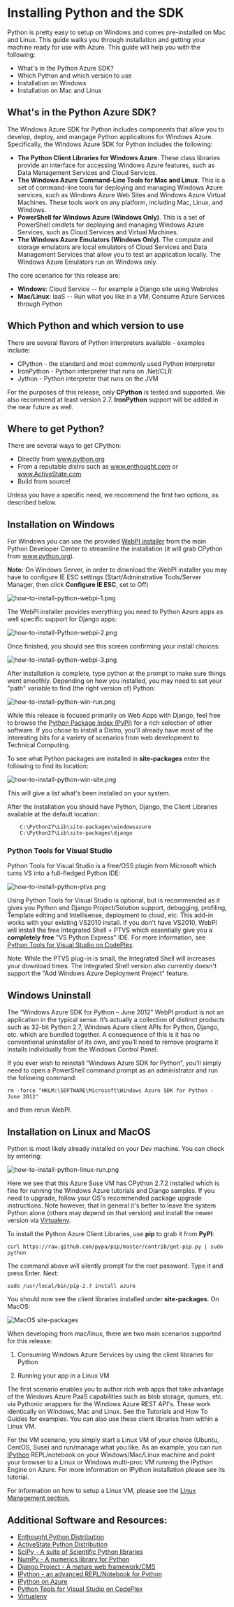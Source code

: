 ﻿<properties linkid="develop-python-install-python" urlDisplayName="Install Python" pageTitle="Install Python and the SDK - Windows Azure" metaKeywords="Azure Python SDK" metaDescription="Learn how to install Python and the SDK to use with Windows Azure." metaCanonical="" disqusComments="1" umbracoNaviHide="0" />

<div chunk="../chunks/article-left-menu.md" />

# Installing Python and the SDK
Python is pretty easy to setup on Windows and comes pre-installed on Mac and Linux.  This guide walks you through installation and getting your machine ready for use with Azure.  This guide will help you with the following:

* What's in the Python Azure SDK?
* Which Python and which version to use
* Installation on Windows
* Installation on Mac and Linux

## What's in the Python Azure SDK?

The Windows Azure SDK for Python includes components that allow you to develop, deploy, and mangage Python applications for Windows Azure. Specifically, the Windows Azure SDK for Python includes the following:

* **The Python Client Libraries for Windows Azure**. These class libraries provide an interface for accessing Windows Azure features, such as Data Management Services and Cloud Services.  
* **The Windows Azure Command-Line Tools for Mac and Linux**. This is a set of command-line tools for deploying and managing Windows Azure services, such as Windows Azure Web Sites and Windows Azure Virtual Machines. These tools work on any platform, including Mac, Linux, and Windows.
* **PowerShell for Windows Azure (Windows Only)**. This is a set of PowerShell cmdlets for deploying and managing Windows Azure Services, such as Cloud Services and Virtual Machines.
* **The Windows Azure Emulators (Windows Only)**. The compute and storage emulators are local emulators of Cloud Services and Data Management Services that allow you to test an application locally. The Windows Azure Emulators run on Windows only.


The core scenarios for this release are:

* **Windows**: Cloud Service -- for example a Django site using Webroles
* **Mac/Linux**: IaaS -- Run what you like in a VM; Consume Azure Services through Python

## Which Python and which version to use

There are several flavors of Python interpreters available - examples include:

* CPython - the standard and most commonly used Python interpreter
* IronPython - Python interpreter that runs on .Net/CLR
* Jython - Python interpreter that runs on the JVM

For the purposes of this release, only **CPython** is tested and supported.  We also recommend at least version 2.7.  **IronPython** support will be added in the near future as well.

## Where to get Python?

There are several ways to get CPython:

* Directly from www.python.org
* From a reputable distro such as www.enthought.com or www.ActiveState.com
* Build from source!

Unless you have a specific need, we recommend the first two options, as described below.

## Installation on Windows

For Windows you can use the provided [WebPI installer] from the main Python Developer Center to streamline the installation (it will grab CPython from www.python.org).

**Note:** On Windows Server, in order to download the WebPI installer you may have to configure IE ESC settings (Start/Adminstrative Tools/Server Manager, then click **Configure IE ESC**, set to Off)

![how-to-install-python-webpi-1.png][] 

The WebPI installer provides everything you need to Python Azure apps as well specific support for Django apps:



![how-to-install-Python-webpi-2.png][]


Once finished, you should see this screen confirming your install choices:

![how-to-install-python-webpi-3.png][]


After installation is complete, type python at the prompt to make sure things went smoothly.  Depending on how you installed, you may need to set your "path" variable to find (the right version of) Python:

![how-to-install-python-win-run.png][]

While this release is focused primarily on Web Apps with Django, feel free to browse the [Python Package Index (PyPI)][] for a rich selection of other software.  If you chose to install a Distro, you'll already have most of the interesting bits for a variety of scenarios from web development to Technical Computing.

To see what Python packages are installed in **site-packages** enter the following to find its location:

![how-to-install-python-win-site.png][]

This will give a list what's been installed on your system.

After the installation you should have Python, Django, the Client Libraries available at the default location:

		C:\Python27\Lib\site-packages\windowsazure
		C:\Python27\Lib\site-packages\django

### Python Tools for Visual Studio

Python Tools for Visual Studio is a free/OSS plugin from Microsoft which turns VS into a full-fledged Python IDE:

![how-to-install-python-ptvs.png][]

Using Python Tools for Visual Studio is optional, but is recommended as it gives you Python and Django Project/Solution support, debugging, profiling, Template editing and Intellisense, deployment to cloud, etc.  This add-in  works with your existing VS2010 install.  If you don't have VS2010, WebPI will install the free Integrated Shell + PTVS which essentially give you a **completely free** "VS Python Express" IDE.  For more information, see [Python Tools for Visual Studio on CodePlex][].  

Note: While the PTVS plug-in is small, the Integrated Shell will increases your download times. The Integrated Shell version also currently doesn't support the "Add Windows Azure Deployment Project" feature.

## Windows Uninstall

The “Windows Azure SDK for Python – June 2012” WebPI product is not an application in the typical sense.  It’s actually a collection of distinct products such as 32-bit Python 2.7, Windows Azure client APIs for Python, Django, etc. which are bundled together.  A consequence of this is it has no conventional uninstaller of its own, and you’ll need to remove programs it installs individually from the Windows Control Panel.  

If you ever wish to reinstall “Windows Azure SDK for Python”, you’ll simply need to open a PowerShell command prompt as an administrator and run the following command:

	rm -force "HKLM:\SOFTWARE\Microsoft\Windows Azure SDK for Python - June 2012"

and then rerun WebPI.

## Installation on Linux and MacOS

Python is most likely already installed on your Dev machine.  You can check by entering:

![how-to-install-python-linux-run.png][]

Here we see that this Azure Suse VM has CPython 2.7.2 installed which is fine for running the Windows Azure tutorials and Django samples. If you need to upgrade, follow your OS's recommended package upgrade instructions.  Note however, that in general it's better to leave the system Python alone (others may depend on that version) and install the newer version via [Virtualenv][].

To install the Python Azure Client Libraries, use **pip** to grab it from **PyPI**:

	curl https://raw.github.com/pypa/pip/master/contrib/get-pip.py | sudo python
	
The command above will silently prompt for the root password. Type it and press Enter.  Next:
	
	sudo /usr/local/bin/pip-2.7 install azure

You should now see the client libraries installed under **site-packages**.  On MacOS:

![MacOS site-packages][]

When developing from mac/linux, there are two main scenarios supported for this release:

1. Consuming Windows Azure Services by using the client libraries for Python

2. Running your app in a Linux VM

The first scenario enables you to author rich web apps that take advantage of the Windows Azure PaaS capabilities such as blob storage, queues, etc. via Pythonic wrappers for the Windows Azure REST API's.  These work identically on Windows, Mac and Linux.  See the Tutorials and How To Guides for examples.  You can also use these client libraries from within a Linux VM.

For the VM scenario, you simply start a Linux VM of your choice (Ubuntu, CentOS, Suse) and run/manage what you like.  As an example, you can run [IPython](http://ipython.org) REPL/notebook on your Windows/Mac/Linux machine and point your browser to a Linux or Windows multi-proc VM running the IPython Engine on Azure. For more information on IPython installation please see its tutorial.

For information on how to setup a Linux VM, please see the [Linux Management section.](/en-us/manage/linux/)

 

## Additional Software and Resources:

* [Enthought Python Distribution][]
* [ActiveState Python Distribution][]
* [SciPy - A suite of Scientific Python libraries][]
* [NumPy - A numerics library for Python][]
* [Django Project - A mature web framework/CMS][]
* [IPython - an advanced REPL/Notebook for Python][]
* [IPython on Azure][]
* [Python Tools for Visual Studio on CodePlex][]
* [Virtualenv][]


[Enthought Python Distribution]: http://www.enthought.com 

[ActiveState Python Distribution]: http://www.activestate.com

[SciPy - A suite of Scientific Python libraries]: http://www.scipy.org

[NumPy - A numerics library for Python]: http://www.numpy.org

[Django Project - A mature web framework/CMS]: http://www.djangoproject.com 

[IPython - an advanced REPL/Notebook for Python]: http://ipython.org


[IPython on Azure]: /en-us/develop/python/tutorials/ipython-notebook/


[Python Tools for Visual Studio on CodePlex]: http://pytools.codeplex.com 

[Python Package Index (PyPI)]: http://pypi.python.org/pypi

[Virtualenv]: http://pypi.python.org/pypi/virtualenv 

[WebPI installer]: http://go.microsoft.com/fwlink/?LinkId=254281&clcid=0x409

[Setting up a Linux VM via the Windows Azure portal]: ../../../shared/chunks/create-and-configure-opensuse-vm-in-portal

[How to use the Windows Azure Command-Line Tools for Mac and Linux]: ../../shared/chunks/crossplat-cmd-tools

[how-to-install-python-webpi-1.png]: ../Media/how-to-install-python-webpi-1.png 
[how-to-install-Python-webpi-2.png]: ../Media/how-to-install-Python-webpi-2.png
[how-to-install-Python-webpi-3.png]: ../Media/how-to-install-Python-webpi-3.png
[how-to-install-Python-ptvs.png]: ../Media/how-to-install-Python-ptvs.png
[how-to-install-python-win-site.png]: ../Media/how-to-install-python-win-site.png 
[how-to-install-python-win-run.png]: ../Media/how-to-install-python-win-run.png 
[how-to-install-python-linux-run.png]: ../Media/how-to-install-python-linux-run.png
[MacOS site-packages]: ../Media/how-to-install-python-mac-site.png 